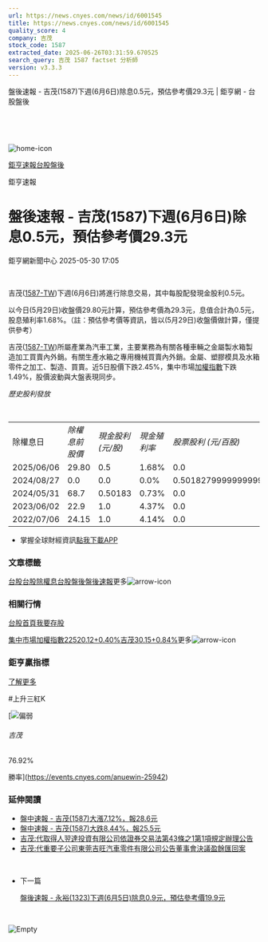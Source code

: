 ```yaml
---
url: https://news.cnyes.com/news/id/6001545
title: https://news.cnyes.com/news/id/6001545
quality_score: 4
company: 吉茂
stock_code: 1587
extracted_date: 2025-06-26T03:31:59.670525
search_query: 吉茂 1587 factset 分析師
version: v3.3.3
---
```


盤後速報 - 吉茂(1587)下週(6月6日)除息0.5元，預估參考價29.3元 | 鉅亨網 - 台股盤後

‌

‌

![home-icon](/assets/icons/breadCrumb/symbol-icon-home.svg)

[鉅亨速報](/news/cat/anue_live)[台股盤後](/news/cat/tw_afterhours)

鉅亨速報

# 盤後速報 - 吉茂(1587)下週(6月6日)除息0.5元，預估參考價29.3元

鉅亨網新聞中心 2025-05-30 17:05

‌

吉茂([1587-TW](https://www.cnyes.com/twstock/1587))下週(6月6日)將進行除息交易，其中每股配發現金股利0.5元。

以今日(5月29日)收盤價29.80元計算，預估參考價為29.3元，息值合計為0.5元，股息殖利率1.68%。（註：預估參考價等資訊，皆以(5月29日)收盤價做計算，僅提供參考）

吉茂([1587-TW](https://www.cnyes.com/twstock/1587))所屬產業為汽車工業，主要業務為有關各種車輛之金屬製水箱製造加工買賣內外銷。有關生產水箱之專用機械買賣內外銷。金屬、塑膠模具及水箱零件之加工、製造、買賣。近5日股價下跌2.45%，集中市場[加權指數](https://invest.cnyes.com/index/TWS/TSE01)下跌1.49%，股價波動與大盤表現同步。

*歷史股利發放*

‌

|  |  |  |  |  |
| --- | --- | --- | --- | --- |
| 除權息日 | *除權息前股價* | *現金股利 (元/股)* | *現金殖利率* | *股票股利 (元/百股)* |
| 2025/06/06 | 29.80 | 0.5 | 1.68% | 0.0 |
| 2024/08/27 | 0.0 | 0.0 | 0.0% | 0.5018279999999999 |
| 2024/05/31 | 68.7 | 0.50183 | 0.73% | 0.0 |
| 2023/06/02 | 22.9 | 1.0 | 4.37% | 0.0 |
| 2022/07/06 | 24.15 | 1.0 | 4.14% | 0.0 |

* 掌握全球財經資訊[點我下載APP](http://www.cnyes.com/app/?utm_source=mweb&utm_medium=HamMenuBanner&utm_campaign=fixed&utm_content=entr)

### 文章標籤

[台股](https://news.cnyes.com/tag/台股 "台股")[台股除權息](https://news.cnyes.com/tag/台股除權息 "台股除權息")[台股盤後](https://news.cnyes.com/tag/台股盤後 "台股盤後")[盤後速報](https://news.cnyes.com/tag/盤後速報 "盤後速報")更多![arrow-icon](/assets/icons/arrows/arrow-down.svg)

### 相關行情

[台股首頁](https://www.cnyes.com/twstock)[我要存股](https://supr.link/8OHaU)

[集中市場加權指數22520.12+0.40%](https://invest.cnyes.com/index/TWS/TSE01)[吉茂30.15+0.84%](https://www.cnyes.com/twstock/1587)更多![arrow-icon](/assets/icons/arrows/arrow-down.svg)

### 鉅亨贏指標

[了解更多](https://events.cnyes.com/anuewin-25942)

#上升三紅K

[![偏弱](/assets/icons/win-indicator/short.svg)

###### 吉茂

76.92%

勝率](https://events.cnyes.com/anuewin-25942)

### 延伸閱讀

* [盤中速報 - 吉茂(1587)大漲7.12%，報28.6元](/news/id/5939360)
* [盤中速報 - 吉茂(1587)大跌8.44%，報25.5元](/news/id/5926229)
* [吉茂:代取得人翌達投資有限公司依證券交易法第43條之1第1項規定辦理公告](/news/id/5978975)
* [吉茂:代重要子公司東莞吉旺汽車零件有限公司公告董事會決議盈餘匯回案](/news/id/5975058)

‌

* 下一篇

  [盤後速報 - 永裕(1323)下週(6月5日)除息0.9元，預估參考價19.9元](/news/id/6000051)

‌

![Empty](/assets/icons/skeleton/empty-image.svg)

‌